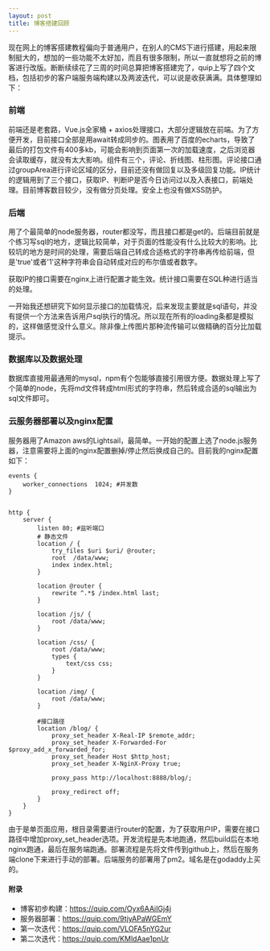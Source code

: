 ```yaml
---
layout: post
title: 博客搭建回顾
---
```

现在网上的博客搭建教程偏向于普通用户，在别人的CMS下进行搭建，用起来限制挺大的，想加的一些功能不太好加，而且有很多限制，所以一直就想将之前的博客进行改版。断断续续花了三周的时间总算把博客搭建完了，quip上写了四个文档，包括初步的客户端服务端构建以及两波迭代，可以说是收获满满。具体整理如下：

### 前端
前端还是老套路，Vue.js全家桶 + axios处理接口，大部分逻辑放在前端。为了方便开发，目前接口全部是用await转成同步的。图表用了百度的echarts，导致了最后的打包文件有400多kb，可能会影响到页面第一次的加载速度，之后浏览器会读取缓存，就没有太大影响。组件有三个，评论、折线图、柱形图。评论接口通过groupArea进行评论区域的区分，目前还没有做回复以及多级回复功能。IP统计的逻辑用到了三个接口，获取IP、判断IP是否今日访问过以及入表接口，前端处理。目前博客数目较少，没有做分页处理。安全上也没有做XSS防护。



### 后端
用了个最简单的node服务器，router都没写，而且接口都是get的。后端目前就是个练习写sql的地方，逻辑比较简单，对于页面的性能没有什么比较大的影响。比较坑的地方是时间的处理，需要后端自己转成合适格式的字符串再传给前端，但是'true'或者'1'这种字符串会自动转成对应的布尔值或者数字。

获取IP的接口需要在nginx上进行配置才能生效。统计接口需要在SQL种进行适当的处理。

一开始我还想研究下如何显示接口的加载情况，后来发现主要就是sql语句，并没有提供一个方法来告诉用户sql执行的情况。所以现在所有的loading条都是模拟的，这样做感觉没什么意义。除非像上传图片那种流传输可以做精确的百分比加载提示。


### 数据库以及数据处理
数据库直接用最通用的mysql，npm有个包能够直接引用很方便。数据处理上写了个简单的node，先将md文件转成html形式的字符串，然后转成合适的sql输出为sql文件即可。


### 云服务器部署以及nginx配置
服务器用了Amazon aws的Lightsail，最简单。一开始的配置上选了node.js服务器，注意需要将上面的nginx配置删掉/停止然后换成自己的。目前我的nginx配置如下：

    events {
        worker_connections  1024; #并发数
    }
    
    
    http {
        server {
            listen 80; #监听端口
            # 静态文件
            location / {
                try_files $uri $uri/ @router;
                root  /data/www;
                index index.html;
            }
    
            location @router {
                rewrite ^.*$ /index.html last;
            }
    
            location /js/ {
                root /data/www;
            }
    
            location /css/ {
                root /data/www;
                types {
                    text/css css;
                }
            }
    
            location /img/ {
                root /data/www;
            }
    
            #接口路径
            location /blog/ {
                proxy_set_header X-Real-IP $remote_addr;
                proxy_set_header X-Forwarded-For $proxy_add_x_forwarded_for;
                proxy_set_header Host $http_host;
                proxy_set_header X-NginX-Proxy true;
    
                proxy_pass http://localhost:8888/blog/;
    
                proxy_redirect off;
            }
        }
    }

由于是单页面应用，根目录需要进行router的配置，为了获取用户IP，需要在接口路径中增加proxy_set_header选项。开发流程是先本地跑通，然后build后在本地nginx跑通，最后在服务端跑通。部署流程是先将文件传到github上，然后在服务端clone下来进行手动的部署。后端服务的部署用了pm2。域名是在godaddy上买的。

#### 附录
- 博客初步构建：https://quip.com/Oyx6AAiIGj4j
- 服务器部署：https://quip.com/9tjyAPaWGEmY
- 第一次迭代：https://quip.com/VLOFA5nYG2ur
- 第二次迭代：https://quip.com/KMldAae1pnUr
